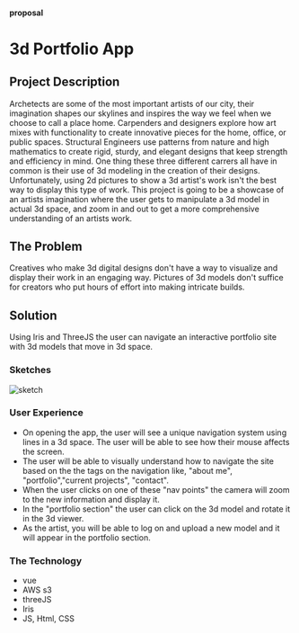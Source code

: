 #### proposal
# 3d Portfolio App

## Project Description
Archetects are some of the most important artists of our city, their imagination shapes our skylines and inspires the way we feel when we choose to call a place home. Carpenders and designers explore how art mixes with functionality to create innovative pieces for the home, office, or public spaces. Structural Engineers use patterns from nature and high mathematics to create rigid, sturdy, and elegant designs that keep strength and efficiency in mind. One thing these three different carrers all have in common is their use of 3d modeling in the creation of their designs. Unfortunately, using 2d pictures to show a 3d artist's work isn't the best way to display this type of work. This project is going to be a showcase of an artists imagination where the user gets to manipulate a 3d model in actual 3d space, and zoom in and out to get a more comprehensive understanding of an artists work.

## The Problem
Creatives who make 3d digital designs don't have a way to visualize and display their work in an engaging way. Pictures of 3d models don't suffice for creators who put hours of effort into making intricate builds.

## Solution
Using Iris and ThreeJS the user can navigate an interactive portfolio site with 3d models that move in 3d space.

### Sketches
![sketch](https://i.imgur.com/IcTZZnZ.jpg)

### User Experience
* On opening the app, the user will see a unique navigation system using lines in a 3d space. The user will be able to see how their mouse affects the screen. 
* The user will be able to visually understand how to navigate the site based on the the tags on the navigation like, "about me", "portfolio","current projects", "contact".
* When the user clicks on one of these "nav points" the camera will zoom to the new information and display it.
* In the "portfolio section" the user can click on the 3d model and rotate it in the 3d viewer.
* As the artist, you will be able to log on and upload a new model and it will appear in the portfolio section.


### The Technology
* vue 
* AWS s3
* threeJS
* Iris
* JS, Html, CSS
